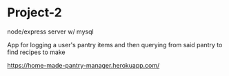# Project-2
node/express server w/ mysql

App for logging a user's pantry items and then querying from said pantry to find recipes to make

https://home-made-pantry-manager.herokuapp.com/
